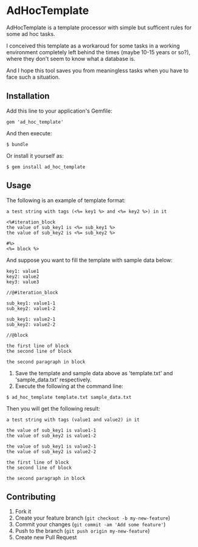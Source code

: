 # AdHocTemplate

AdHocTemplate is a template processor with simple but sufficent rules for some ad hoc tasks.

I conceived this template as a workaroud for some tasks in a working environment completely left behind the times (maybe 10-15 years or so?), where they don't seem to know what a database is.

And I hope this tool saves you from meaningless tasks when you have to face such a situation.

## Installation

Add this line to your application's Gemfile:

    gem 'ad_hoc_template'

And then execute:

    $ bundle

Or install it yourself as:

    $ gem install ad_hoc_template

## Usage

The following is an example of template format:

```
a test string with tags (<%= key1 %> and <%= key2 %>) in it

<%#iteration_block
the value of sub_key1 is <%= sub_key1 %>
the value of sub_key2 is <%= sub_key2 %>

#%>
<%= block %>
```

And suppose you want to fill the template with sample data below:

```
key1: value1
key2: value2
key3: value3

//@#iteration_block

sub_key1: value1-1
sub_key2: value1-2

sub_key1: value2-1
sub_key2: value2-2

//@block

the first line of block
the second line of block

the second paragraph in block

```

1. Save the template and sample data above as 'template.txt' and 'sample\_data.txt' respectively.
2. Execute the following at the command line:

```
$ ad_hoc_template template.txt sample_data.txt
```

Then you will get the following result:

```
a test string with tags (value1 and value2) in it

the value of sub_key1 is value1-1
the value of sub_key2 is value1-2

the value of sub_key1 is value2-1
the value of sub_key2 is value2-2

the first line of block
the second line of block

the second paragraph in block

```

## Contributing

1. Fork it
2. Create your feature branch (`git checkout -b my-new-feature`)
3. Commit your changes (`git commit -am 'Add some feature'`)
4. Push to the branch (`git push origin my-new-feature`)
5. Create new Pull Request
